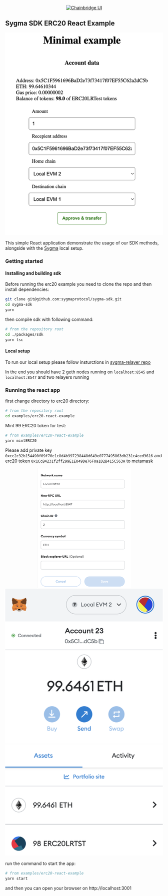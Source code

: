 <p align="center"><a href="https://https://chainsafe.io/"><img width="250" title="Chainbridge UI" src='../../assets/full-logo.png'/></a></p>

## Sygma SDK ERC20 React Example
<p align="center">
<img widht="700" src='./public/erc20-example-screen.png' alt="screen" />
</p>

This simple React application demonstrate the usage of our SDK methods, alongside with the [Sygma](https://github.com/sygmaprotocol/sygma-relayer) local setup.

### Getting started
#### Installing and building sdk
Before running the erc20 example you need to clone the repo and then install dependencies:

```bash
git clone git@github.com:sygmaprotocol/sygma-sdk.git
cd sygma-sdk
yarn
```

then compile sdk with following command:
```bash
# from the repository root
cd ./packages/sdk
yarn tsc
```


#### Local setup
To run our local setup please follow insturctions in [sygma-relayer repo](https://github.com/sygmaprotocol/sygma-relayer#local-environment)

In the end you should have 2 geth nodes running on `localhost:8545` and `localhost:8547` and two relayers running

### Running the react app
first change directory to erc20 directory:

```bash
# from the repository root
cd examples/erc20-react-example
```

Mint 99 ERC20 token for test:
```bash
# from examples/erc20-react-example
yarn mintERC20
```
Please add private key `0xcc2c32b154490f09f70c1c8d4b997238448d649e0777495863db231c4ced3616`
and erc20 token `0x1CcB4231f2ff299E1E049De76F0a1D2B415C563A` to metamask
<p align="center">
<img widht="200" src='./public/metamask0.png' alt="screen" />
<img widht="200" src='./public/metamask2.png' alt="screen" />

</p>


run the command to start the app:
```bash
# from examples/erc20-react-example
yarn start
```
and then you can open your browser on http://localhost:3001


